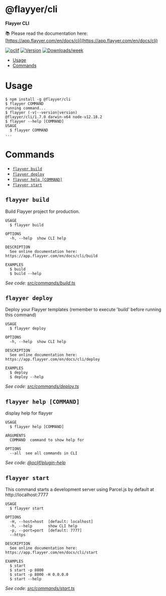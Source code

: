 @flayyer/cli
===========

**Flayyer CLI**

📚 Please read the documentation here: [https://app.flayyer.com/en/docs/cli](https://app.flayyer.com/en/docs/cli)

[![oclif](https://img.shields.io/badge/cli-oclif-brightgreen.svg)](https://oclif.io)
[![Version](https://img.shields.io/npm/v/@flayyer/cli.svg)](https://npmjs.org/package/@flayyer/cli)
[![Downloads/week](https://img.shields.io/npm/dw/@flayyer/cli.svg)](https://npmjs.org/package/@flayyer/cli)

<!-- toc -->
* [Usage](#usage)
* [Commands](#commands)
<!-- tocstop -->
# Usage
<!-- usage -->
```sh-session
$ npm install -g @flayyer/cli
$ flayyer COMMAND
running command...
$ flayyer (-v|--version|version)
@flayyer/cli/1.7.0 darwin-x64 node-v12.18.2
$ flayyer --help [COMMAND]
USAGE
  $ flayyer COMMAND
...
```
<!-- usagestop -->
# Commands
<!-- commands -->
* [`flayyer build`](#flayyer-build)
* [`flayyer deploy`](#flayyer-deploy)
* [`flayyer help [COMMAND]`](#flayyer-help-command)
* [`flayyer start`](#flayyer-start)

## `flayyer build`

Build Flayyer project for production.

```
USAGE
  $ flayyer build

OPTIONS
  -h, --help  show CLI help

DESCRIPTION
  See online documentation here: https://app.flayyer.com/en/docs/cli/build

EXAMPLES
  $ build
  $ build --help
```

_See code: [src/commands/build.ts](https://github.com/flayyer/flayyer-cli/blob/v1.7.0/src/commands/build.ts)_

## `flayyer deploy`

Deploy your Flayyer templates (remember to execute 'build' before running this command)

```
USAGE
  $ flayyer deploy

OPTIONS
  -h, --help  show CLI help

DESCRIPTION
  See online documentation here: https://app.flayyer.com/en/docs/cli/deploy

EXAMPLES
  $ deploy
  $ deploy --help
```

_See code: [src/commands/deploy.ts](https://github.com/flayyer/flayyer-cli/blob/v1.7.0/src/commands/deploy.ts)_

## `flayyer help [COMMAND]`

display help for flayyer

```
USAGE
  $ flayyer help [COMMAND]

ARGUMENTS
  COMMAND  command to show help for

OPTIONS
  --all  see all commands in CLI
```

_See code: [@oclif/plugin-help](https://github.com/oclif/plugin-help/blob/v3.2.0/src/commands/help.ts)_

## `flayyer start`

This command starts a development server using Parcel.js by default at http://localhost:7777

```
USAGE
  $ flayyer start

OPTIONS
  -H, --host=host  [default: localhost]
  -h, --help       show CLI help
  -p, --port=port  [default: 7777]
  --https

DESCRIPTION
  See online documentation here: https://app.flayyer.com/en/docs/cli/start

EXAMPLES
  $ start
  $ start -p 8000
  $ start -p 8000 -H 0.0.0.0
  $ start --help
```

_See code: [src/commands/start.ts](https://github.com/flayyer/flayyer-cli/blob/v1.7.0/src/commands/start.ts)_
<!-- commandsstop -->
